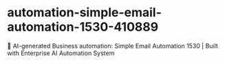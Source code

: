 # automation-simple-email-automation-1530-410889
🤖 AI-generated Business automation: Simple Email Automation 1530 | Built with Enterprise AI Automation System

